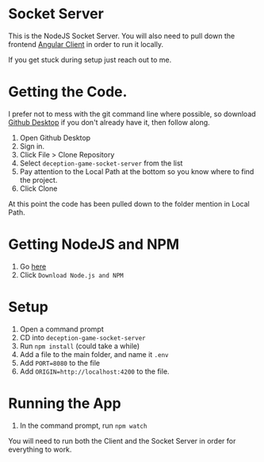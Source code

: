 # Socket Server
This is the NodeJS Socket Server. You will also need to pull down the frontend [Angular Client](https://github.com/Marivaldi/deception-game-client) in order to run it locally.

If you get stuck during setup just reach out to me.

# Getting the Code.
I prefer not to mess with the git command line where possible, so download [Github Desktop](https://desktop.github.com/) if you don't already have it, then follow along.

1. Open Github Desktop
2. Sign in.
3. Click File > Clone Repository
4. Select `deception-game-socket-server` from the list
5. Pay attention to the Local Path at the bottom so you know where to find the project.
6. Click Clone

At this point the code has been pulled down to the folder mention in Local Path.

# Getting NodeJS and NPM
1. Go [here](https://www.npmjs.com/get-npm)
2. Click `Download Node.js and NPM`

# Setup
1. Open a command prompt
2. CD into `deception-game-socket-server`
3. Run `npm install` (could take a while)
4. Add a file to the main folder, and name it `.env`
5. Add `PORT=8080` to the file
6. Add `ORIGIN=http://localhost:4200` to the file.

# Running the App
1. In the command prompt, run `npm watch`

You will need to run both the Client and the Socket Server in order for everything to work.
